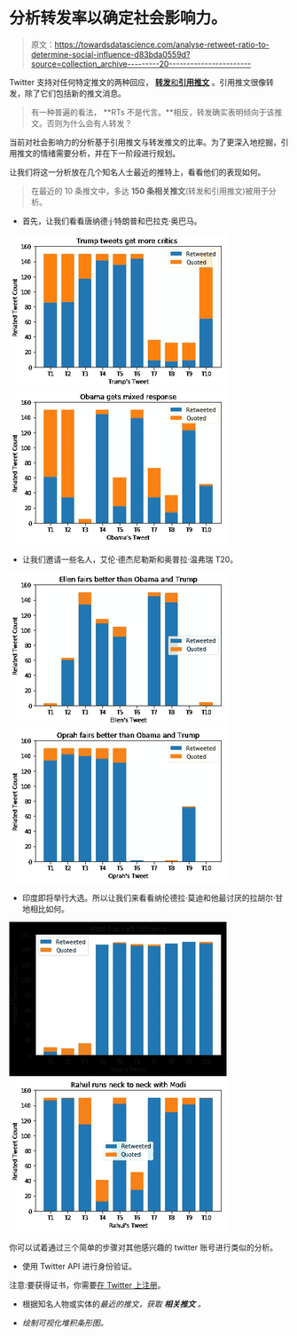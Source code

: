 # 分析转发率以确定社会影响力。

> 原文：<https://towardsdatascience.com/analyse-retweet-ratio-to-determine-social-influence-d83bda0559d?source=collection_archive---------20----------------------->

Twitter 支持对任何特定推文的两种回应， [**转发**和**引用推文**](https://developer.twitter.com/en/docs/tweets/data-dictionary/overview/intro-to-tweet-json) 。引用推文很像转发，除了它们包括新的推文消息。

> 有一种普遍的看法， **RTs 不是代言。**相反，转发确实表明倾向于该推文。否则为什么会有人转发？

当前对社会影响力的分析基于引用推文与转发推文的比率。为了更深入地挖掘，引用推文的情绪需要分析，并在下一阶段进行规划。

让我们将这一分析放在几个知名人士最近的推特上，看看他们的表现如何。

> 在最近的 10 条推文中，多达 **150 条相关推文**(转发和引用推文)被用于分析。

*   首先，让我们看看唐纳德·j·特朗普和巴拉克·奥巴马。

![](img/2bcc790fc3db34a71dbc145d4e33781b.png)![](img/8020209760d147389f42c9236338a528.png)

*   让我们邀请一些名人，艾伦·德杰尼勒斯和奥普拉·温弗瑞 T20。

![](img/df6fcf185a7d2d4ab8a66911703b6f71.png)![](img/84c0bd19f6ec37af23b02a5ea30f7e9b.png)

*   印度即将举行大选。所以让我们来看看纳伦德拉·莫迪和他最讨厌的拉胡尔·甘地相比如何。

![](img/d1b94cf4deedc360d3e19217b16205af.png)![](img/7dba41fbf8012188f6512c46d2c6d541.png)

你可以试着通过三个简单的步骤对其他感兴趣的 twitter 账号进行类似的分析。

*   使用 Twitter API 进行身份验证。

注意:要获得证书，你需要[在 Twitter 上注册](https://developer.twitter.com/en/apps/create)。

*   根据知名人物或实体的*最近的推文，获取 ***相关推文*** 。*

*   *绘制可视化堆积条形图。*